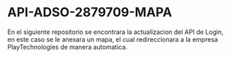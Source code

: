 # API-ADSO-2879709-MAPA
En el siguiente repositorio se encontrara la actualizacion del API de Login, en este caso se le anexara un mapa, el cual redireccionara a la empresa PlayTechnologies de manera automatica.
